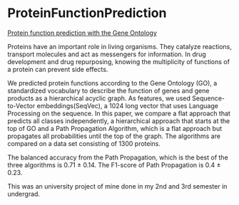 # ProteinFunctionPrediction
[Protein function prediction with the Gene Ontology](https://github.com/SchaefJo/ProteinFunctionPrediction/blob/master/ProteinFunctionGO_ProjectReport.pdf)

Proteins have an important role in living organisms. They catalyze reactions, transport molecules and act as messengers for information. In drug development and drug repurposing, knowing the multiplicity of functions of a protein can prevent side effects.

We predicted protein functions according to the Gene Ontology (GO), a standardized vocabulary to describe the function of genes and gene products as a hierarchical acyclic graph. As features, we used Sequence-to-Vector embeddings(SeqVec), a 1024 long vector that uses Language Processing on the sequence. In this paper, we compare a flat approach that predicts all classes independently, a hierarchical approach that starts at the top of GO and a Path Propagation Algorithm, which is a flat approach but propagates all probabilities until the top of the graph. The algorithms are compared on a data set consisting of 1300 proteins.

The balanced accuracy from the Path Propagation, which is the best of the three algorithms is 0.71 ± 0.14. The F1-score of Path Propagation is 0.4 ± 0.23.


This was an university project of mine done in my 2nd and 3rd semester in undergrad.
